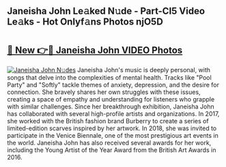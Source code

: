 ## Janeisha John Le𝚊ked N𝚞de - Part-CI5 Video Le𝚊ks - Hot Onlyf𝚊ns Photos njO5D

# <h2><a href="http://ab1811.deff.icu/?id=Janeisha+John">🔗 New 👉🔴 Janeisha John VIDEO Photos</a></h2>

[![Janeisha John N𝚞des](https://i.imgur.com/rIISA9y.gif)](http://ab1811.deff.icu/?id=Janeisha+John)
Janeisha John's music is deeply personal, with songs that delve into the complexities of mental health. Tracks like "Pool Party" and "Softly" tackle themes of anxiety, depression, and the desire for connection. She bravely shares her own struggles with these issues, creating a space of empathy and understanding for listeners who grapple with similar challenges. Since her breakthrough exhibition, Janeisha John has collaborated with several high-profile artists and organizations. In 2017, she worked with the British fashion brand Burberry to create a series of limited-edition scarves inspired by her artwork. In 2018, she was invited to participate in the Venice Biennale, one of the most prestigious art events in the world. Janeisha John has also received several awards for her work, including the Young Artist of the Year Award from the British Art Awards in 2016.

